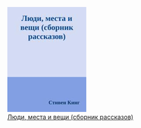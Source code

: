 ![](Люди,%20места%20и%20вещи%20(сборник%20рассказов).jpg)  
[Люди, места и вещи (сборник рассказов)](Люди,%20места%20и%20вещи%20(сборник%20рассказов).txt)
